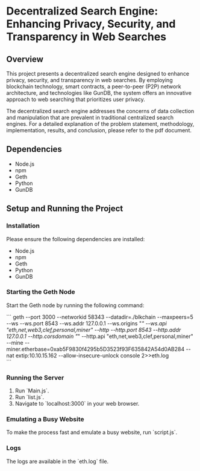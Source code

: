 # Decentralized Search Engine: Enhancing Privacy, Security, and Transparency in Web Searches

## Overview
This project presents a decentralized search engine designed to enhance privacy, security, and transparency in web searches. By employing blockchain technology, smart contracts, a peer-to-peer (P2P) network architecture, and technologies like GunDB, the system offers an innovative approach to web searching that prioritizes user privacy.

The decentralized search engine addresses the concerns of data collection and manipulation that are prevalent in traditional centralized search engines. For a detailed explanation of the problem statement, methodology, implementation, results, and conclusion, please refer to the pdf document.

## Dependencies
- Node.js
- npm
- Geth
- Python
- GunDB

## Setup and Running the Project

### Installation
Please ensure the following dependencies are installed:
- Node.js
- npm
- Geth
- Python
- GunDB

### Starting the Geth Node
Start the Geth node by running the following command:

\`\`\`
geth --port 3000 --networkid 58343 --datadir=./blkchain --maxpeers=5  --ws --ws.port 8543 --ws.addr 127.0.0.1 --ws.origins "*" --ws.api "eth,net,web3,clef,personal,miner" --http --http.port 8543 --http.addr 127.0.0.1 --http.corsdomain "*" --http.api "eth,net,web3,clef,personal,miner" --mine --miner.etherbase=0xab5F9830f4295b5D3523f93F635842A54d0AB284 --nat extip:10.10.15.162  --allow-insecure-unlock  console 2>>eth.log  
\`\`\`

### Running the Server
1. Run \`Main.js\`.
2. Run \`list.js\`.
3. Navigate to \`localhost:3000\` in your web browser.

### Emulating a Busy Website
To make the process fast and emulate a busy website, run \`script.js\`.

### Logs
The logs are available in the \`eth.log\` file.
